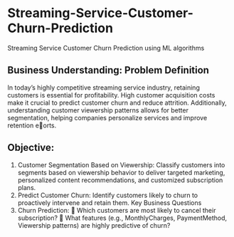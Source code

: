 # Streaming-Service-Customer-Churn-Prediction
Streaming Service Customer Churn Prediction using ML algorithms
##  Business Understanding: Problem Definition
In today’s highly competitive streaming service industry, retaining customers is essential for
profitability. High customer acquisition costs make it crucial to predict customer churn and
reduce attrition. Additionally, understanding customer viewership patterns allows for better
segmentation, helping companies personalize services and improve retention e􀆯orts.
## Objective:
1. Customer Segmentation Based on Viewership: Classify customers into segments based on
viewership behavior to deliver targeted marketing, personalized content recommendations, and
customized subscription plans.
2. Predict Customer Churn: Identify customers likely to churn to proactively intervene and
retain them.
Key Business Questions
1. Churn Prediction:
 Which customers are most likely to cancel their subscription?
 What features (e.g., MonthlyCharges, PaymentMethod, Viewership patterns) are highly
predictive of churn?
